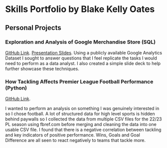 # **Skills Portfolio by Blake Kelly Oates**
## **Personal Projects**
### **Exploration and Analysis of Google Merchandise Store (SQL)**
[GitHub Link](https://github.com/blakedata/BlakeCV/blob/b63bc683df0ef624e9fd4dea7c03c1c60fe275f6/MerchandiseStoreAnalysis.sql). [Presentation Slides](https://github.com/blakedata/BlakeCV/blob/b63bc683df0ef624e9fd4dea7c03c1c60fe275f6/GoogleMerchandiseStoreAssessment.pdf).
Using a publicly available Google Analytics Dataset I sought to answer questions that I feel replicate the tasks I would need to perform as a data analyst. I also created a simple slide deck to help further showcase these techniques.

### **How Tackling Affects Premier League Football Performance (Python)**
[GitHub Link](https://github.com/blakedata/BlakeCV/blob/093d38019aed589bb7acd868a2601668b7bbe0a5/How%20Tackling%20Affects%20Premier%20League%20Football%20Performance.ipynb).

I wanted to perform an analysis on something I was genuinely interested in so I chose football. A lot of structured data for high level sports is hidden behind paywalls so I collected the data from multiple CSV files for the 22/23 PL season using fbref.com before merging and cleaning the data into one usable CSV file.
I found that there is a negative correlation between tackling and key indicators of positive performance. Wins, Goals and Goal Difference are all seen to react negatively to teams that tackle more.
